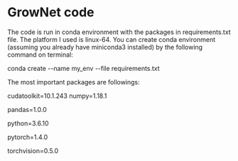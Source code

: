 # GrowNet code

The code is run in conda environment with the packages in requirements.txt file. The platform I used is linux-64.
You can create conda environment (assuming you already have miniconda3 installed) by the following command on terminal:


conda create --name my_env --file requirements.txt


The most important packages are followings:

cudatoolkit=10.1.243 
numpy=1.18.1 

pandas=1.0.0 

python=3.6.10 

pytorch=1.4.0 

torchvision=0.5.0 

